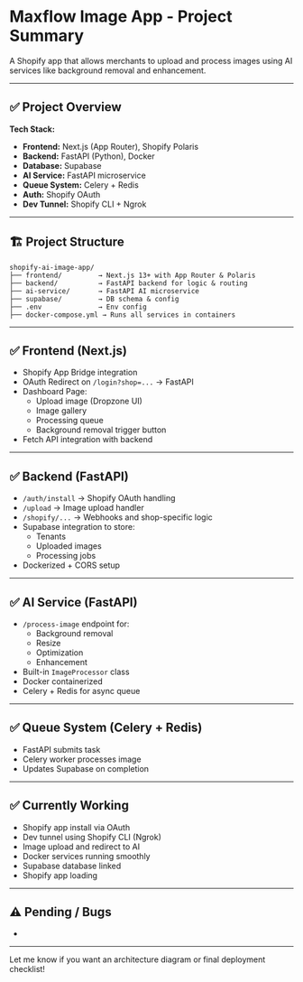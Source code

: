 # Maxflow Image App - Project Summary

A Shopify app that allows merchants to upload and process images using AI services like background removal and enhancement.

---

## ✅ Project Overview

**Tech Stack:**

- **Frontend:** Next.js (App Router), Shopify Polaris
- **Backend:** FastAPI (Python), Docker
- **Database:** Supabase
- **AI Service:** FastAPI microservice
- **Queue System:** Celery + Redis
- **Auth:** Shopify OAuth
- **Dev Tunnel:** Shopify CLI + Ngrok

---

## 🏗️ Project Structure

```
shopify-ai-image-app/
├── frontend/         → Next.js 13+ with App Router & Polaris
├── backend/          → FastAPI backend for logic & routing
├── ai-service/       → FastAPI AI microservice
├── supabase/         → DB schema & config
├── .env              → Env config
├── docker-compose.yml → Runs all services in containers
```

---

## ✅ Frontend (Next.js)

- Shopify App Bridge integration
- OAuth Redirect on `/login?shop=...` → FastAPI
- Dashboard Page:
  - Upload image (Dropzone UI)
  - Image gallery
  - Processing queue
  - Background removal trigger button
- Fetch API integration with backend

---

## ✅ Backend (FastAPI)

- `/auth/install` → Shopify OAuth handling
- `/upload` → Image upload handler
- `/shopify/...` → Webhooks and shop-specific logic
- Supabase integration to store:
  - Tenants
  - Uploaded images
  - Processing jobs
- Dockerized + CORS setup

---

## ✅ AI Service (FastAPI)

- `/process-image` endpoint for:
  - Background removal
  - Resize
  - Optimization
  - Enhancement
- Built-in `ImageProcessor` class
- Docker containerized
- Celery + Redis for async queue

---

## ✅ Queue System (Celery + Redis)

- FastAPI submits task
- Celery worker processes image
- Updates Supabase on completion

---

## ✅ Currently Working

- Shopify app install via OAuth
- Dev tunnel using Shopify CLI (Ngrok)
- Image upload and redirect to AI
- Docker services running smoothly
- Supabase database linked
- Shopify app loading

---

## ⚠️ Pending / Bugs

-

---

Let me know if you want an architecture diagram or final deployment checklist!

